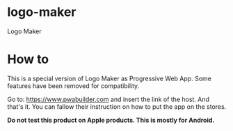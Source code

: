 # logo-maker
Logo Maker

# How to

This is a special version of Logo Maker as Progressive Web App. Some features have been removed for compatibility.

Go to: https://www.pwabuilder.com and insert the link of the host. And that's it. You can fallow their instruction on how to put the app on the stores.

**Do not test this product on Apple products. This is mostly for Android.**
